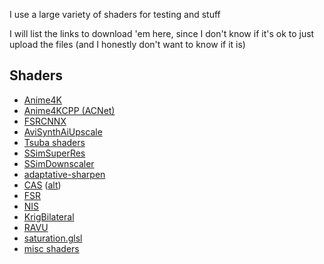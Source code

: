 I use a large variety of shaders for testing and stuff

I will list the links to download 'em here, since I don't know if it's ok to just upload the files (and I honestly don't want to know if it is)

## Shaders

- [Anime4K](https://github.com/bloc97/Anime4K/releases)
- [Anime4KCPP (ACNet)](https://github.com/TianZerL/ACNetGLSL/releases)
- [FSRCNNX](https://github.com/igv/FSRCNN-TensorFlow/releases)
- [AviSynthAiUpscale](https://github.com/Alexkral/AviSynthAiUpscale/releases)
- [Tsuba shaders](https://github.com/Tsubajashi/mpv-settings/tree/master/shaders)
- [SSimSuperRes](https://gist.github.com/igv/2364ffa6e81540f29cb7ab4c9bc05b6b)
- [SSimDownscaler](https://gist.github.com/igv/36508af3ffc84410fe39761d6969be10)
- [adaptative-sharpen](https://gist.github.com/igv/8a77e4eb8276753b54bb94c1c50c317e)
- [CAS](https://github.com/deus0ww/mpv-conf/tree/master/shaders/cas) ([alt](https://gist.github.com/agyild/bbb4e58298b2f86aa24da3032a0d2ee6))
- [FSR](https://gist.github.com/agyild/82219c545228d70c5604f865ce0b0ce5)
- [NIS](https://gist.github.com/agyild/7e8951915b2bf24526a9343d951db214)
- [KrigBilateral](https://gist.github.com/igv/a015fc885d5c22e6891820ad89555637)
- [RAVU](https://github.com/bjin/mpv-prescalers)
- [saturation.glsl](https://github.com/chz-90/VideoEnhance/blob/master/glsl/saturation.glsl)
- [misc shaders](https://github.com/haasn/gentoo-conf/tree/xor/home/nand/.mpv/shaders/)